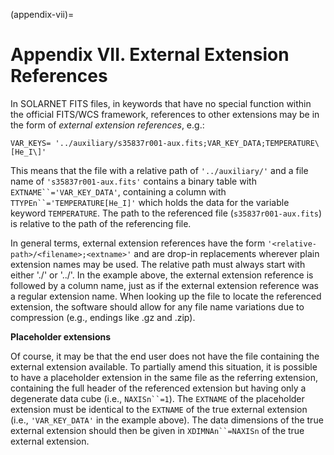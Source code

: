 (appendix-vii)=
# Appendix VII. External Extension References


In SOLARNET FITS files, in keywords that have no special function within the official FITS/WCS framework, references to other extensions may be in the form of _external extension references_, e.g.:

```
VAR_KEYS= '../auxiliary/s35837r001-aux.fits;VAR_KEY_DATA;TEMPERATURE\[He_I\]'
```

This means that the file with a relative path of `'../auxiliary/'` and a file name of `'s35837r001-aux.fits'` contains a binary table with `EXTNAME``='VAR_KEY_DATA'`, containing a column with `TTYPEn``='TEMPERATURE[He_I]'` which holds the data for the variable keyword `TEMPERATURE`. The path to the referenced file (`s35837r001-aux.fits`) is relative to the path of the referencing file.

In general terms, external extension references have the form `'<relative-path>/<filename>;<extname>'` and are drop-in replacements wherever plain extension names may be used. The relative path must always start with either './' or '../'. In the example above, the external extension reference is followed by a column name, just as if the external extension reference was a regular extension name. When looking up the file to locate the referenced extension, the software should allow for any file name variations due to compression (e.g., endings like .gz and .zip).

**Placeholder extensions**

Of course, it may be that the end user does not have the file containing the external extension available. To partially amend this situation, it is possible to have a placeholder extension in the same file as the referring extension, containing the full header of the referenced extension but having only a degenerate data cube (i.e., `NAXISn``=1`). The `EXTNAME` of the placeholder extension must be identical to the `EXTNAME` of the true external extension (i.e., `'VAR_KEY_DATA'` in the example above). The data dimensions of the true external extension should then be given in `XDIMNAn``=NAXISn` of the true external extension.